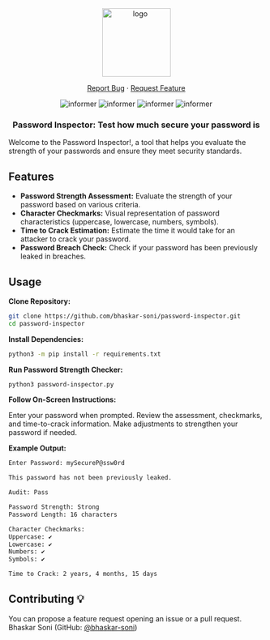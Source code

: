 <div align="center">
  <a href="#">
    <img src="https://i.imgur.com/Gu2UJ5G.png" alt="logo" height="135px">
  </a>
  <p align="center">
    <a
      href="https://github.com/bhaskar-soni/password-inspector/issues/new?assignees=&labels=bug">Report
      Bug</a>
    ·
    <a href="https://github.com/bhaskar-soni/password-inspector/issues">Request Feature</a>
  </p>

  <img alt="informer" src="https://img.shields.io/github/stars/bhaskar-soni/password-inspector">
  <img alt="informer" src="https://img.shields.io/github/issues/bhaskar-soni/password-inspector">
  <img alt="informer" src="https://img.shields.io/github/languages/code-size/bhaskar-soni/password-inspector">
  <img alt="informer" src="https://img.shields.io/apm/l/atomic-design-ui.svg?)](https://github.com/tterb/atomic-design-ui/blob/master/LICENSEs">
  

</div>

<h3 align="center">Password Inspector: Test how much secure your password is</h3>

Welcome to the Password Inspector!, a tool that helps you evaluate the strength of your passwords and ensure they meet security standards.

## Features

- **Password Strength Assessment:** Evaluate the strength of your password based on various criteria.
- **Character Checkmarks:** Visual representation of password characteristics (uppercase, lowercase, numbers, symbols).
- **Time to Crack Estimation:** Estimate the time it would take for an attacker to crack your password.
- **Password Breach Check:** Check if your password has been previously leaked in breaches.

## Usage

**Clone Repository:**
   ```bash
   git clone https://github.com/bhaskar-soni/password-inspector.git
   cd password-inspector
  ```

**Install Dependencies:**
 ```bash
python3 -m pip install -r requirements.txt
```
**Run Password Strength Checker:**
```bash
python3 password-inspector.py
```
**Follow On-Screen Instructions:**

Enter your password when prompted.
Review the assessment, checkmarks, and time-to-crack information.
Make adjustments to strengthen your password if needed.

**Example Output:**
```bash
Enter Password: mySecureP@ssw0rd

This password has not been previously leaked.

Audit: Pass

Password Strength: Strong
Password Length: 16 characters

Character Checkmarks:
Uppercase: ✔
Lowercase: ✔
Numbers: ✔
Symbols: ✔

Time to Crack: 2 years, 4 months, 15 days
```

## Contributing 💡

You can propose a feature request opening an issue or a pull request.
Bhaskar Soni (GitHub: <a href="https://github.com/bhaskar-soni">@bhaskar-soni</a>)
